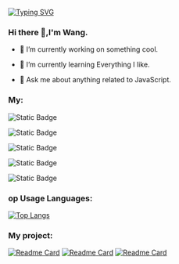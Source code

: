 [![Typing SVG](https://readme-typing-svg.demolab.com?font=Fira+Code&pause=1000&random=false&width=435&lines=Hello%2C+I'm+Wang)](https://git.io/typing-svg)

### Hi there 👋,I'm Wang.

- 🔭 I’m currently working on something cool.

- 🌱 I’m currently learning Everything I like.

- 💬 Ask me about anything related to JavaScript.

  

### My:

![Static Badge](https://img.shields.io/badge/QQ-2233720980-blue?logo=tencentqq&link=https%3A%2F%2Fwpa.qq.com%2Fmsgrd%3Fv%3D3%26uin%3D2233720980%26site%3Dqq%26menu%3Dyes)

![Static Badge](https://img.shields.io/badge/-Wang-blue?logo=facebook&link=https%3A%2F%2Fwww.facebook.com%2Fwang.luping.3%3Fmibextid%3DZbWKwL)

![Static Badge](https://img.shields.io/badge/%E6%8E%98%E9%87%91-%E8%82%A5%E8%83%96%E8%AF%B7%E8%BF%9C%E7%A6%BB%E6%88%91-blue?logo=juejin&link=https%3A%2F%2Fjuejin.cn%2Fuser%2F4330325551357245)

![Static Badge](https://img.shields.io/badge/-blog-green?logo=blogger&link=http%3A%2F%2Fblog.tutouguai.cn%2Fus%2F)

![Static Badge](https://img.shields.io/badge/-linkedin-blue?logo=linkedin&link=https%3A%2F%2Fwww.linkedin.com%2Fin%2F%25E9%259D%2593%25E4%25BB%2594-%25E7%258E%258B-5818b5306%3Futm_source%3Dshare%26utm_campaign%3Dshare_via%26utm_content%3Dprofile%26utm_medium%3Dandroid_app)

### op Usage Languages:

[![Top Langs](https://github-readme-stats.vercel.app/api/top-langs/?username=saozhu2333&layout=compact)](https://github.com/anuraghazra/github-readme-stats)

### My project:


[![Readme Card](https://github-readme-stats.vercel.app/api/pin/?username=saozhu2333&repo=visual-drag-and-drop-project)](https://github.com/saozhu2333/visual-drag-and-drop-project)
[![Readme Card](https://github-readme-stats.vercel.app/api/pin/?username=saozhu2333&repo=old-wang-blog)](https://github.com/saozhu2333/old-wang-blog)
[![Readme Card](https://github-readme-stats.vercel.app/api/pin/?username=saozhu2333&repo=yaoxi-leisure)](https://github.com/saozhu2333/yaoxi-leisure)

